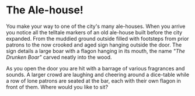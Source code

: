 # The Ale-house&excl;

You make your way to one of the city's many ale-houses. When you arrive you notice all the telltale markers of an old ale-house built before the city expanded. From the muddied ground outside filled with footsteps from prior patrons to the now crooked and aged sign hanging outside the door. The sign details a large boar with a flagon hanging in its mouth, the name _"The Drunken Boar"_ carved neatly into the wood.

As you open the door you are hit with a barrage of various fragrances and sounds. A larger crowd are laughing and cheering around a dice-table while a row of lone patrons are seated at the bar, each with their own flagon in front of them.
Where would you like to sit?

<!--_Grab a seat by the bar_
    _Search for a free seat at a table_-->
